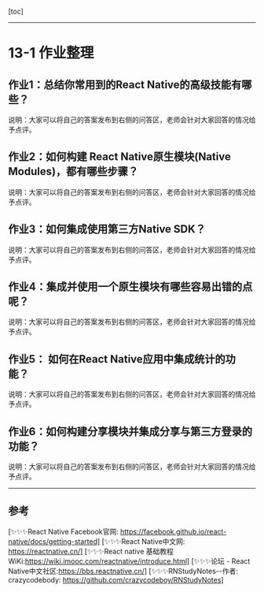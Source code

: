 [toc]

---

# 13-1 作业整理

## 作业1：总结你常用到的React Native的高级技能有哪些？
说明：大家可以将自己的答案发布到右侧的问答区，老师会针对大家回答的情况给予点评。

## 作业2：如何构建 React Native原生模块(Native Modules)，都有哪些步骤？
说明：大家可以将自己的答案发布到右侧的问答区，老师会针对大家回答的情况给予点评。

## 作业3：如何集成使用第三方Native SDK？
说明：大家可以将自己的答案发布到右侧的问答区，老师会针对大家回答的情况给予点评。

## 作业4：集成并使用一个原生模块有哪些容易出错的点呢？
说明：大家可以将自己的答案发布到右侧的问答区，老师会针对大家回答的情况给予点评。

## 作业5： 如何在React Native应用中集成统计的功能？
说明：大家可以将自己的答案发布到右侧的问答区，老师会针对大家回答的情况给予点评。

## 作业6：如何构建分享模块并集成分享与第三方登录的功能？
说明：大家可以将自己的答案发布到右侧的问答区，老师会针对大家回答的情况给予点评。

---

## 参考

[✨✨✨React Native Facebook官网: https://facebook.github.io/react-native/docs/getting-started]
[✨✨✨React Native中文网: https://reactnative.cn/]
[✨✨✨React native 基础教程WiKi:https://wiki.imooc.com/reactnative/introduce.html]
[✨✨✨论坛 - React Native中文社区:https://bbs.reactnative.cn/]
[✨✨✨RNStudyNotes--作者: crazycodebody: https://github.com/crazycodeboy/RNStudyNotes]

